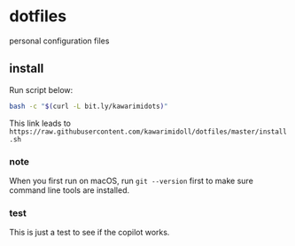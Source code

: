 # dotfiles

personal configuration files

## install

Run script below:

```sh
bash -c "$(curl -L bit.ly/kawarimidots)"
```

This link leads to
`https://raw.githubusercontent.com/kawarimidoll/dotfiles/master/install.sh`

### note

When you first run on macOS, run `git --version` first to make sure command line
tools are installed.

### test

This is just a test to see if the copilot works.
